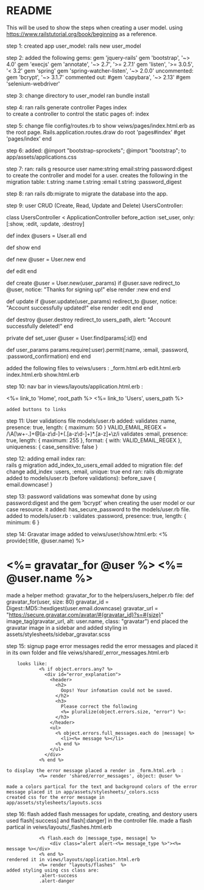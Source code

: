 # README

This will be used to show the steps when creating a user model.  using https://www.railstutorial.org/book/beginning as a reference.

step 1: created app user_model:
			rails new user_model

step 2: added the following gems:
		gem 'jquery-rails'
		gem 'bootstrap', '~> 4.0'
		gem 'execjs'
		gem 'annotate', '~> 2.7', '>= 2.7.1'
		gem 'listen', '>= 3.0.5', '< 3.2'
		gem 'spring'
 		gem 'spring-watcher-listen', '~> 2.0.0'
  uncommented:
  	gem 'bcrypt', '~> 3.1.7'
  commented out:
  	#gem 'capybara', '~> 2.13'
  	#gem 'selenium-webdriver'

step 3: change directory to user_model
				ran bundle install

step 4: ran rails generate controller Pages index  
	to create a controller to control the static pages of:
			index

step 5: change file config/routes.rb to show veiws/pages/index.html.erb as the root page.
		Rails.application.routes.draw do
		  root 'pages#index'
		  #get 'pages/index'
		end 
			
step 6: added:
				@import "bootstrap-sprockets";
				@import "bootstrap";
		to app/assets/applications.css

step 7: ran:
			rails g resource user name:string email:string password:digest
	to create the controller and model for a user. creates the following in the migration table:
					t.string :name
					t.string :email
					t.string :password_digest

step 8: ran  rails db:migrate 
	to migrate the database into the app.

step 9: user CRUD (Create, Read, Update and Delete)
	UsersController:

class UsersController < ApplicationController
before_action :set_user, only: [:show, :edit, :update, :destroy]

  def index
    @users = User.all
  end

  def show
  end

  def new
    @user = User.new
  end

  def edit
  end

  def create
    @user = User.new(user_params)
    if @user.save
	      redirect_to @user, notice: "Thanks for signing up!"
	    else
	      render :new
	    end 
	  end

  def update
    if @user.update(user_params)
	      redirect_to @user, notice: "Account successfully updated!"
	    else
	      render :edit
	  end
  end

  def destroy
    @user.destroy
	    redirect_to users_path, alert: "Account successfully deleted!"
  end

private
  def set_user
    @user = User.find(params[:id])
  end

  def user_params
    params.require(:user).permit(:name, :email, :password, :password_confirmation)
  end
end

added the following files to veiws/users :
		_form.html.erb
		edit.html.erb
		index.html.erb
		show.html.erb


step 10: nav bar in views/layouts/application.html.erb :
		<nav>
  		<%= link_to 'Home', root_path %>
  		<%= link_to 'Users', users_path %>
  	</nav>

  	added buttons to links

step 11: User validations
	file models/user.rb added:
			validates :name, presence: true, length: { maximum: 50 }
			VALID_EMAIL_REGEX = /\A[\w+\-.]+@[a-z\d\-]+(\.[a-z\d\-]+)*\.[a-z]+\z/i
  		validates :email, presence: true, length: { maximum: 255 },
                    format: { with: VALID_EMAIL_REGEX },
                    uniqueness: { case_sensitive: false }


step 12: adding email index
		ran:   
				rails g migration add_index_to_users_email
		added to migration file:
				def change
				  add_index :users, :email, unique: true
				end
		ran:
				rails db:migrate
		added to models/user.rb (before validations):
				 before_save { email.downcase! }

step 13: password validations
	was somewhat done by using password:digest and the gem 'bcrypt' when creating the user model or our case resource. it added: has_secure_password to the models/user.rb file.
		added to models/user.rb :
			validates :password, presence: true, length: { minimum: 6 } 

step 14: Gravatar image
	added to veiws/user/show.html.erb:
			<% provide(:title, @user.name) %>
			<h1>
			  <%= gravatar_for @user %>
			  <%= @user.name %>
			</h1>
	made a helper method: gravatar_for  to the helpers/users_helper.rb file:
			def gravatar_for(user, size: 80)
		    gravatar_id = Digest::MD5::hexdigest(user.email.downcase)
		    gravatar_url = "https://secure.gravatar.com/avatar/#{gravatar_id}?s=#{size}"
		    image_tag(gravatar_url, alt: user.name, class: "gravatar")
		  end
	placed the gravatar image in a sidebar and added styling in assets/stylesheets/sidebar_gravatar.scss

step 15: signup page error messages
	redid the error messages and placed it in its own folder and file veiws/shared/_error_messages.html.erb 

		looks like:
				<% if object.errors.any? %>
				  <div id="error_explanation">
				    <header>
				      <h2>
				        Oops! Your infomation could not be saved.
				      </h2>
				      <h3>
				        Please correct the following 
				        <%= pluralize(object.errors.size, "error") %>:
				      </h3>
				    </header>
				    <ul>
				      <% object.errors.full_messages.each do |message| %>
				        <li><%= message %></li>
				      <% end %>
				    </ul>
				  </div>
				<% end %>

	to display the error message placed a render in _form.html.erb  :
				<%= render 'shared/error_messages', object: @user %>

	made a colors partical for the text and background colors of the error message placed it in app/assets/stylesheets/_colors.scss
	created css for the error message in app/assets/stylesheets/layouts.scss

step 16: flash
	added flash messages for update, creating, and destory users
	used flash[:success] and flash[:danger] in the controller file.
	made a flash partical in veiws/layouts/_flashes.html.erb

				<% flash.each do |message_type, message| %>
					<div class="alert alert-<%= message_type %>"><%= message %></div>
				<% end %>
	rendered it in views/layouts/application.html.erb
				<%= render "layouts/flashes"  %>
	added styling using css class are:
				.alert-success
				.alert-danger





